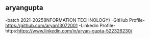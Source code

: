 ## aryangupta
-batch 2021-2025(INFORMATION TECHNOLOGY)
-GitHub Profile-https://github.com/aryan13072001
-Linkedin Profile-https:https://www.linkedin.com/in/aryan-gupta-522326230/
